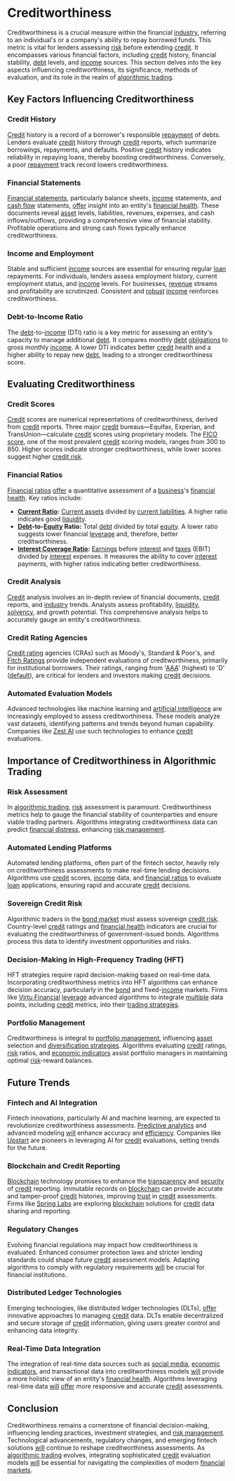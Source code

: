 # Creditworthiness

Creditworthiness is a crucial measure within the financial [industry](../i/industry.md), referring to an individual's or a company's ability to repay borrowed funds. This metric is vital for lenders assessing [risk](../r/risk.md) before extending [credit](../c/credit.md). It encompasses various financial factors, including [credit](../c/credit.md) history, financial stability, [debt](../d/debt.md) levels, and [income](../i/income.md) sources. This section delves into the key aspects influencing creditworthiness, its significance, methods of evaluation, and its role in the realm of [algorithmic trading](../a/accountability.md).

## Key Factors Influencing Creditworthiness

### Credit History

[Credit](../c/credit.md) history is a record of a borrower's responsible [repayment](../r/repayment.md) of debts. Lenders evaluate [credit](../c/credit.md) history through [credit](../c/credit.md) reports, which summarize borrowings, repayments, and defaults. Positive [credit](../c/credit.md) history indicates reliability in repaying loans, thereby boosting creditworthiness. Conversely, a poor [repayment](../r/repayment.md) track record lowers creditworthiness.

### Financial Statements

[Financial statements](../f/financial_statements.md), particularly balance sheets, [income](../i/income.md) statements, and [cash flow](../c/cash_flow.md) statements, [offer](../o/offer.md) insight into an entity's [financial health](../f/financial_health.md). These documents reveal [asset](../a/asset.md) levels, liabilities, revenues, expenses, and cash inflows/outflows, providing a comprehensive view of financial stability. Profitable operations and strong cash flows typically enhance creditworthiness.

### Income and Employment

Stable and sufficient [income](../i/income.md) sources are essential for ensuring regular [loan](../l/loan.md) repayments. For individuals, lenders assess employment history, current employment status, and [income](../i/income.md) levels. For businesses, [revenue](../r/revenue.md) streams and profitability are scrutinized. Consistent and [robust](../r/robust.md) [income](../i/income.md) reinforces creditworthiness.

### Debt-to-Income Ratio

The [debt](../d/debt.md)-to-[income](../i/income.md) (DTI) ratio is a key metric for assessing an entity's capacity to manage additional [debt](../d/debt.md). It compares monthly [debt](../d/debt.md) [obligations](../o/obligation.md) to gross monthly [income](../i/income.md). A lower DTI indicates better [credit](../c/credit.md) health and a higher ability to repay new [debt](../d/debt.md), leading to a stronger creditworthiness score.

## Evaluating Creditworthiness

### Credit Scores

[Credit](../c/credit.md) scores are numerical representations of creditworthiness, derived from [credit](../c/credit.md) reports. Three major [credit](../c/credit.md) bureaus—Equifax, Experian, and TransUnion—calculate [credit](../c/credit.md) scores using proprietary models. The [FICO score](../f/fico_score.md), one of the most prevalent [credit](../c/credit.md) scoring models, ranges from 300 to 850. Higher scores indicate stronger creditworthiness, while lower scores suggest higher [credit risk](../c/credit_risk.md).

### Financial Ratios

[Financial ratios](../f/financial_ratios.md) [offer](../o/offer.md) a quantitative assessment of a [business](../b/business.md)'s [financial health](../f/financial_health.md). Key ratios include:

- **[Current Ratio](../c/current_ratio.md):** [Current assets](../c/current_assets.md) divided by [current liabilities](../c/current_liabilities.md). A higher ratio indicates good [liquidity](../l/liquidity.md).
- **[Debt](../d/debt.md)-to-[Equity](../e/equity.md) Ratio:** Total [debt](../d/debt.md) divided by total [equity](../e/equity.md). A lower ratio suggests lower financial [leverage](../l/leverage.md) and, therefore, better creditworthiness.
- **[Interest Coverage Ratio](../i/interest_coverage_ratio.md):** [Earnings](../e/earnings.md) before [interest](../i/interest.md) and [taxes](../t/taxes.md) (EBIT) divided by [interest](../i/interest.md) expenses. It measures the ability to cover [interest](../i/interest.md) payments, with higher ratios indicating better creditworthiness.

### Credit Analysis

[Credit](../c/credit.md) analysis involves an in-depth review of financial documents, [credit](../c/credit.md) reports, and [industry](../i/industry.md) trends. Analysts assess profitability, [liquidity](../l/liquidity.md), [solvency](../s/solvency.md), and growth potential. This comprehensive analysis helps to accurately gauge an entity's creditworthiness.

### Credit Rating Agencies

[Credit rating](../c/credit_rating.md) agencies (CRAs) such as Moody's, Standard & Poor's, and [Fitch Ratings](../f/fitch_ratings.md) provide independent evaluations of creditworthiness, primarily for institutional borrowers. Their ratings, ranging from '[AAA](../a/aaa.md)' (highest) to 'D' ([default](../d/default.md)), are critical for lenders and investors making [credit](../c/credit.md) decisions.

### Automated Evaluation Models

Advanced technologies like machine learning and [artificial intelligence](../a/artificial_intelligence_in_trading.md) are increasingly employed to assess creditworthiness. These models analyze vast datasets, identifying patterns and trends beyond human capability. Companies like [Zest AI](https://www.zest.ai/) use such technologies to enhance [credit](../c/credit.md) evaluations.

## Importance of Creditworthiness in Algorithmic Trading

### Risk Assessment

In [algorithmic trading](../a/accountability.md), [risk](../r/risk.md) assessment is paramount. Creditworthiness metrics help to gauge the financial stability of counterparties and ensure viable trading partners. Algorithms integrating creditworthiness data can predict [financial distress](../f/financial_distress.md), enhancing [risk management](../r/risk_management.md).

### Automated Lending Platforms

Automated lending platforms, often part of the fintech sector, heavily rely on creditworthiness assessments to make real-time lending decisions. Algorithms use [credit](../c/credit.md) scores, [income](../i/income.md) data, and [financial ratios](../f/financial_ratios.md) to evaluate [loan](../l/loan.md) applications, ensuring rapid and accurate [credit](../c/credit.md) decisions.

### Sovereign Credit Risk

Algorithmic traders in the [bond market](../b/bond_market.md) must assess sovereign [credit risk](../c/credit_risk.md). Country-level [credit](../c/credit.md) ratings and [financial health](../f/financial_health.md) indicators are crucial for evaluating the creditworthiness of government-issued bonds. Algorithms process this data to identify investment opportunities and risks.

### Decision-Making in High-Frequency Trading (HFT)

HFT strategies require rapid decision-making based on real-time data. Incorporating creditworthiness metrics into HFT algorithms can enhance decision accuracy, particularly in the [bond](../b/bond.md) and fixed-[income](../i/income.md) markets. Firms like [Virtu Financial](https://www.virtu.com/) [leverage](../l/leverage.md) advanced algorithms to integrate [multiple](../m/multiple.md) data points, including [credit](../c/credit.md) metrics, into their [trading strategies](../t/trading_strategies.md).

### Portfolio Management

Creditworthiness is integral to [portfolio management](../p/par.md), influencing [asset](../a/asset.md) selection and [diversification strategies](../d/diversification_strategies.md). Algorithms evaluating [credit](../c/credit.md) ratings, [risk](../r/risk.md) ratios, and [economic indicators](../e/economic_indicators.md) assist portfolio managers in maintaining optimal [risk](../r/risk.md)-reward balances.

## Future Trends

### Fintech and AI Integration

Fintech innovations, particularly AI and machine learning, are expected to revolutionize creditworthiness assessments. [Predictive analytics](../p/predictive_analytics.md) and advanced modeling [will](../w/will.md) enhance accuracy and [efficiency](../e/efficiency.md). Companies like [Upstart](https://www.upstart.com/) are pioneers in leveraging AI for [credit](../c/credit.md) evaluations, setting trends for the future.

### Blockchain and Credit Reporting

[Blockchain](../b/blockchain_in_trading.md) technology promises to enhance the [transparency](../t/transparency.md) and [security](../s/security.md) of [credit](../c/credit.md) reporting. Immutable records on [blockchain](../b/blockchain_in_trading.md) can provide accurate and tamper-proof [credit](../c/credit.md) histories, improving [trust](../t/trust.md) in [credit](../c/credit.md) assessments. Firms like [Spring Labs](https://www.springlabs.com/) are exploring [blockchain](../b/blockchain_in_trading.md) solutions for [credit](../c/credit.md) data sharing and reporting.

### Regulatory Changes

Evolving financial regulations may impact how creditworthiness is evaluated. Enhanced consumer protection laws and stricter lending standards could shape future [credit](../c/credit.md) assessment models. Adapting algorithms to comply with regulatory requirements [will](../w/will.md) be crucial for financial institutions.

### Distributed Ledger Technologies

Emerging technologies, like distributed ledger technologies (DLTs), [offer](../o/offer.md) innovative approaches to managing [credit](../c/credit.md) data. DLTs enable decentralized and secure storage of [credit](../c/credit.md) information, giving users greater control and enhancing data integrity.

### Real-Time Data Integration

The integration of real-time data sources such as [social media](../s/social_media.md), [economic indicators](../e/economic_indicators.md), and transactional data into creditworthiness models [will](../w/will.md) provide a more holistic view of an entity's [financial health](../f/financial_health.md). Algorithms leveraging real-time data [will](../w/will.md) [offer](../o/offer.md) more responsive and accurate [credit](../c/credit.md) assessments.

## Conclusion

Creditworthiness remains a cornerstone of financial decision-making, influencing lending practices, investment strategies, and [risk management](../r/risk_management.md). Technological advancements, regulatory changes, and emerging fintech solutions [will](../w/will.md) continue to reshape creditworthiness assessments. As [algorithmic trading](../a/accountability.md) evolves, integrating sophisticated [credit](../c/credit.md) evaluation models [will](../w/will.md) be essential for navigating the complexities of modern [financial markets](../f/financial_market.md).